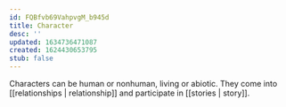 ```yaml
---
id: FQBfvb69VahpvgM_b945d
title: Character
desc: ''
updated: 1634736471087
created: 1624430653795
stub: false
---
```

Characters can be human or nonhuman, living or abiotic. They come into [[relationships | relationship]] and participate in [[stories | story]].
